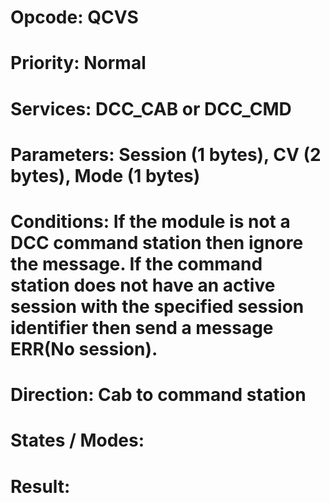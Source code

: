 # Opcode: QCVS
# Priority: Normal
# Services: DCC_CAB or DCC_CMD
# Parameters: Session (1 bytes), CV (2 bytes), Mode (1 bytes)
# Conditions: If the module is not a DCC command station then ignore the message. If the command station does not have an active session with the specified session identifier then send a message ERR(No session).
# Direction: Cab to command station
# States / Modes: 
# Result: 